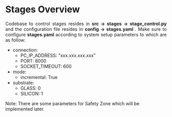 # Stages Overview

<p align="justify"> Codebase to control stages resides in <b>src -> stages -> stage_control.py</b> and the configuration file resides in <b> config -> stages.yaml </b>. Make sure to configure <b> stages.yaml </b> according to system setup parameters to which are as follow:
</p>

- connection:
    - PC_IP_ADDRESS: "xxx.xxx.xxx.xxx"
    - PORT: 8000
    - SOCKET_TIMEOUT: 600
- mode:
    - incremental: True
- substrate:
    - GLASS: 0
    - SILICON: 1

Note: There are some parameters for Safety Zone which will be implemented later.


